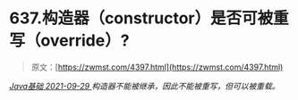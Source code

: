 <!--yml
category: 未分类
date: 0001-01-01 00:00:00
-->

# 637.构造器（constructor）是否可被重写（override）?

> 原文：[https://zwmst.com/4397.html](https://zwmst.com/4397.html)

   [ *Java基础* ](https://zwmst.com/java%e5%9f%ba%e7%a1%80)*[ <time datetime="2021-09-30T00:23:54+08:00"> 2021-09-29 </time> ](https://zwmst.com/4397.html)  构造器不能被继承，因此不能被重写，但可以被重载。*